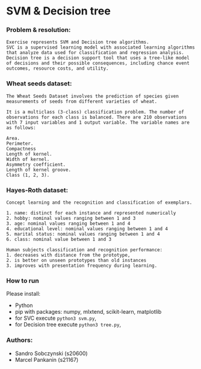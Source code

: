 # SVM & Decision tree
### Problem & resolution:
```
Exercise represents SVM and Decision tree algorithms.  
SVC is a supervised learning model with associated learning algorithms that analyze data used for classification and regression analysis.  
Decision tree is a decision support tool that uses a tree-like model of decisions and their possible consequences, including chance event outcomes, resource costs, and utility.
```

### Wheat seeds dataset:
```
The Wheat Seeds Dataset involves the prediction of species given measurements of seeds from different varieties of wheat.

It is a multiclass (3-class) classification problem. The number of observations for each class is balanced. There are 210 observations with 7 input variables and 1 output variable. The variable names are as follows:

Area.
Perimeter.
Compactness
Length of kernel.
Width of kernel.
Asymmetry coefficient.
Length of kernel groove.
Class (1, 2, 3).
```

### Hayes-Roth dataset:
```
Concept learning and the recognition and classification of exemplars.

1. name: distinct for each instance and represented numerically
2. hobby: nominal values ranging between 1 and 3
3. age: nominal values ranging between 1 and 4
4. educational level: nominal values ranging between 1 and 4
5. marital status: nominal values ranging between 1 and 4
6. class: nominal value between 1 and 3

Human subjects classification and recognition performance:
1. decreases with distance from the prototype,
2. is better on unseen prototypes than old instances
3. improves with presentation frequency during learning.
```


### How to run
Please install:
- Python
- pip with packages: numpy, mlxtend, scikit-learn, matplotlib
- for SVC execute `python3 svm.py`, 
- for Decision tree execute `python3 tree.py`, 

### Authors: 
- Sandro Sobczynski (s20600)
- Marcel Pankanin (s21167)